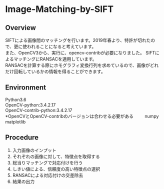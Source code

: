 # Image-Matching-by-SIFT

Overview
-

SIFTによる画像間のマッチングを行います。2019年春より、特許が切れたので、更に使われることになると考えています。  
また、OpenCV3から、実行に、opencv-contribが必要になりました。
SIFTによるマッチングにRANSACを適用しています。  
RANSACを計算する際にホモグラフィ変換行列を求めているので、画像がどれだけ回転しているかの情報を得ることができます。　　

Environment
-

Python3.6  
OpenCV-python:3.4.2.17  
OpenCV-contrib-python:3.4.2.17  
*OpenCVとOpenCV-contribのバージョンは合わせる必要がある  　　
numpy  
matplotlib  

Procedure
-

1. 入力画像のインプット  
1. それぞれの画像に対して、特徴点を取得する  
1. 総当りマッチングで対応付けを行う  
1. しきい値による、信頼度の高い特徴点の選択  
1. RANSACによる対応付けの交差除去  
1. 結果の出力  



